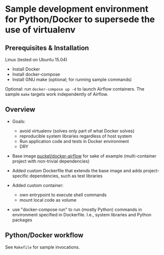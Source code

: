 # Sample development environment for Python/Docker to supersede the use of virtualenv 

## Prerequisites & Installation

 Linux (tested on Ubuntu 15.04)

 - Install Docker
 - Install docker-compose
 - Install GNU make (optional; for running sample commands)

 Optional: run `docker-compose up -d` to launch Airflow containers.
 The sample `make` targets work independently of Airflow. 

## Overview

- Goals:
  - avoid virtualenv (solves only part of what Docker solves)
  - reproducible system libraries regardless of host system
  - Run application code and tests in Docker environment
  - DRY

- Base image [puckel/docker-airflow](https://github.com/puckel/docker-airflow/) 
  for sake of example (multi-container project with non-trivial dependencies)
- Added custom Dockerfile that extends the base image and adds project-specific
  dependencies, such as test libraries
- Added custom container: 
  - own entrypoint to execute shell commands
  - mount local code as volume
- use "docker-compose run" to run (mostly Python) commands in environment
  specified in Dockerfile. I.e., system libraries and Python packages

## Python/Docker workflow

See `Makefile` for sample invocations.
